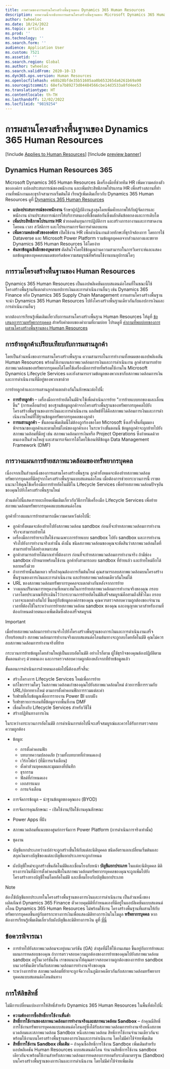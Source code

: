 ```yaml
---
title: ภาพรวมของการผสานโครงสร้างพื้นฐานของ Dynamics 365 Human Resources
description: บทความนี้จะอธิบายการผสานโครงสร้างพื้นฐานของ Microsoft Dynamics 365 Human Resources
author: twheeloc
ms.date: 10/24/2022
ms.topic: article
ms.prod: ''
ms.technology: ''
ms.search.form: ''
audience: Application User
ms.custom: 7521
ms.assetid: ''
ms.search.region: Global
ms.author: twheeloc
ms.search.validFrom: 2020-10-13
ms.dyn365.ops.version: Human Resources
ms.openlocfilehash: e68b28bfde35b51605aa0b653265da6261b69a90
ms.sourcegitcommit: 68efa7b89273d04484566cbe14d3533a8fd4ee53
ms.translationtype: HT
ms.contentlocale: th-TH
ms.lasthandoff: 12/02/2022
ms.locfileid: "9819254"
---
```

# <a name="dynamics-365-human-resources-infrastructure-merge"></a>การผสานโครงสร้างพื้นฐานของ Dynamics 365 Human Resources 

[!include [Applies to Human Resources](../includes/applies-to-hr.md)]
[!include [preview banner](../includes/preview-banner.md)]

## <a name="dynamics-human-resources-365"></a>Dynamics Human Resources 365

Microsoft Dynamics 365 Human Resources มีเครื่องมือที่ช่วยทีม HR เพิ่มความคล่องตัวขององค์กร แปลงประสบการณ์ของพนักงาน และเพิ่มประสิทธิภาพโปรแกรม HR เพื่อสร้างสถานที่ทํางานที่พนักงานและธุรกิจสามารถเริ่มต้นได้ เรียนรู้เพิ่มเติมเกี่ยวกับ Dynamics 365 Human Resources ดูที่ [Dynamics 365 Human Resources](https://dynamics.microsoft.com/human-resources/overview/)

- **แปลงประสบการณ์ของพนักงาน** รักษาผู้ปฏิบัติงานสูงสุดโดยเพิ่มศักยภาพให้กับผู้จัดการและพนักงาน ผ่านประสบการณ์การให้บริการตนเองที่เชื่อมต่อกันซึ่งผลักดันข้อตกลงและการเติบโต
- **เพิ่มประสิทธิภาพโปรแกรม HR** ช่วยลดต้นทุนการปฏิบัติการ และสร้างการลางานและการขาดงานโดยคน เวลา สวัสดิการ และโปรแกรมการจัดการค่าตอบแทน
- **เพิ่มความคล่องตัวขององค์กร** เปิดใช้งาน HR เพื่อดําเนินงานด้วยทักษะที่ธุรกิจต้องการ โดยการใช้ Dataverse และ Microsoft Power Platform รวมข้อมูลบุคคลจากส่วนกลางและขยาย Dynamics 365 Human Resources ได้โดยง่าย
- **ค้นหาข้อมูลเชิงลึกของบุคลากร** ตัดสินใจโดยใช้ข้อมูลผ่านความสามารถในการวิเคราะห์และแสดงผลข้อมูลของบุคคลบนแดชบอร์ดข้อความสมบูรณ์ที่พร้อมใช้งานบนอุปกรณ์ใดๆ

## <a name="human-resources-infrastructure-merge"></a>การรวมโครงสร้างพื้นฐานของ Human Resources

Dynamics 365 Human Resources เป็นแอปพลิเคชันแบบสแตนด์อโลนที่ในขณะนี้ใช้โครงสร้างพื้นฐานที่แตกต่างจากแอปการเงินและการดำเนินงานอื่นๆ เช่น Dynamics 365 Finance หรือ Dynamics 365 Supply Chain Management การผสานโครงสร้างพื้นฐานจะนำ Dynamics 365 Human Resources ไปยังโครงสร้างพื้นฐานเดียวกันกับแอปการเงินและการดำเนินงานอื่นๆ

หากต้องการเรียนรู้เพิ่มเติมเกี่ยวกับการผสานโครงสร้างพื้นฐาน Human Resources ให้ดูที่ [ข้อเสนอการรวมทรัพยากรบุคคล](https://cloudblogs.microsoft.com/dynamics365/it/2021/09/15/merging-of-hr-offerings-brings-capabilities-together-for-customers/) สำหรับคําตอบของคําถามที่ถามบ่อย โปรดดูที่ [คำถามที่พบบ่อยของการผสานโครงสร้างพื้นฐานของ Human Resources](./hr-infrastructure-merge-faq.md)

## <a name="customer-migration-vs-customer-merge"></a>การย้ายลูกค้าเปรียบเทียบกับการผสานลูกค้า

โดยเป็นส่วนหนึ่งของการผสานโครงสร้างพื้นฐาน ความสามารถในการทำงานทั้งหมดของแอปพลิเคลัน Human Resources พร้อมใช้งานบนสภาพแวดล้อมการเงินและการดำเนินงาน ลูกค้าสามารถย้ายสภาพแวดล้อมของทรัพยากรบุคคลได้โดยใช้เครื่องมือการย้ายที่พร้อมใช้งานใน Microsoft Dynamics Lifecycle Services และยังสามารถรวมข้อมูลของพวกเขากับสภาพแวดล้อมการเงินและการดําเนินงานที่มีอยู่ของพวกเขาด้วย 

การย้ายลูกค้าและการผสานลูกค้าแตกต่างกันในลักษณะต่อไปนี้:

- **การย้ายลูกค้า** – เครื่องมือการย้ายอัตโนมัติจะใช้เพื่อดําเนินการย้าย "การย้ายแบบยกของและเลื่อนขึ้น" (การเคลื่อนย้าย) ของฐานข้อมูลลูกค้าจากโครงสร้างพื้นฐานของทรัพยากรบุคคลไปยังโครงสร้างพื้นฐานของการเงินและการดําเนินงาน ผลลัพธ์ที่ได้คือสภาพแวดล้อมการเงินและการดําเนินงานใหม่ที่ใช้ฐานข้อมูลทรัพยากรบุคคลของลูกค้า 
- **การผสานลูกค้า** – ขั้นตอนเพิ่มเติมนี้ไม่ต้องถูกร้องขอโดย Microsoft ซึ่งเสร็จสิ้นที่มุมมองพิจารณาของลูกค้าและตามไทม์ไลน์ของลูกค้าเอง ในระหว่างขั้นตอนนี้ ข้อมูลลูกค้าจะถูกย้ายไปยังสภาพแวดล้อมที่มีอยู่ เช่น สภาพแวดล้อมการเงินหรือ Project Operations ซึ่งกำหนดด้วยตนเองเป็นส่วนใหญ่ และสามารถจัดการได้โดยใช้เอนทิตีข้อมูล Data Management Framework (DMF) 

## <a name="planning-a-human-resources-environment-migration"></a>การวางแผนการย้ายสภาพแวดล้อมของทรัพยากรบุคคล

เนื่องจากเป็นส่วนหนึ่งของการผสานโครงสร้างพื้นฐาน ลูกค้าทั้งหมดจะต้องย้ายสภาพแวดล้อมทรัพยากรบุคคลที่มีอยู่จากโครงสร้างพื้นฐานแบบสแตนด์อโลน เมื่อต้องการช่วยกระบวนการนี้ เราขอแนะนาให้คุณใช้เครื่องมือการย้ายอัตโนมัติใน Lifecycle Services เพื่อย้ายสภาพแวดล้อมปัจจุบันของคุณไปยังโครงสร้างพื้นฐานใหม่ 

ส่วนต่อไปนี้แสดงรายละเอียดเพิ่มเติมเกี่ยวกับวิธีการใช้เครื่องมือ Lifecycle Services เพื่อย้ายสภาพแวดล้อมทรัพยากรบุคคลแบบสแตนด์อโลน 

ลูกค้าที่วางแผนการย้ายสามารถมีความคาดหวังต่อไปนี้:

- ลูกค้าทั้งหมดจะต้องย้ายไปยังสภาพแวดล้อม sandbox ก่อนที่จะย้ายสภาพแวดล้อมการทำงานจริงจะสามารถย้ายได้ 
- เครื่องมือการย้ายจะเปิดใช้งานเฉพาะการย้ายแบบ sandbox ไปยัง sandbox และการทำงานจริงไปยังการทำงานจริงเท่านั้น ดังนั้น ชนิดสภาพแวดล้อมของคุณจะตัดสินว่าสภาพแวดล้อมใดที่สามารถย้ายได้อย่างเหมาะสม 
- ลูกค้าสามารถย้ายได้มากเท่าที่ต้องการ ก่อนที่จะย้ายสภาพแวดล้อมการทำงานจริง ถ้ามีช่อง sandbox เป้าหมายพร้อมใช้งาน ลูกค้ายังสามารถลบ sandbox ที่ย้ายแล้ว และย้ายใหม่อีกได้หลายครั้งด้วย 
- ถ้าการย้ายนั้นล้มเหลว หรือถ้าคุณต้องการเริ่มต้นใหม่ คุณสามารถลบสภาพแวดล้อมบนโครงสร้างพื้นฐานของการเงินและการดําเนินงาน และย้ายสภาพแวดล้อมเดียวกันใหม่ได้
- URL ของสภาพแวดล้อมทรัพยากรบุคคลจะแตกต่างกันหลังจากการย้าย
- วางแผนปริมาณการหยุดงานที่เหมาะสมในการย้ายสภาพแวดล้อมการทำงานจริงของคุณ กรอบเวลาโดยประมาณที่ประเมินไว้ว่ากระบวนการย้ายอัตโนมัติเสร็จสมบูรณ์คือสามถึงสี่ชั่วโมง กรอบเวลาจะแตกต่างกันไป ขึ้นอยู่กับข้อมูลองค์กรของคุณ คุณควรตรวจสอบความถูกต้องของจํานวนเวลาที่ต้องใช้ในระหว่างการย้ายสภาพแวดล้อม sandbox ของคุณ และอนุญาตเวลาสำหรับงานที่ต้องกำหนดด้วยตนเองเพิ่มเติมซึ่งต้องเสร็จสมบูรณ์

> [!IMPORTANT] 
> เมื่อย้ายสภาพแวดล้อมการทำงานจริงไปยังโครงสร้างพื้นฐานของการเงินและการดําเนินงานเสร็จเรียบร้อยแล้ว สภาพแวดล้อมการทำงานจริงแบบสแตนด์อโลนต้นทางจะถูกลบโดยอัตโนมัติ คุณไม่ควรลบสภาพแวดล้อมการทำงานจริงที่ย้าย 

กระบวนการย้ายข้อมูลโดยส่วนใหญ่เป็นแบบอัตโนมัติ อย่างไรก็ตาม ผู้ใช้ธุรกิจของคุณต้องปฏิบัติตามขั้นตอนต่างๆ ด้วยตนเอง และการตรวจสอบความถูกต้องหลังจากที่ย้ายข้อมูลแล้ว

ขั้นตอนการดำเนินการด้วยตนเองต่อไปนี้ต้องเสร็จสิ้น:

- สร้างโครงการ Lifecycle Services ใหม่เพื่อการย้าย
- แก้ไขการรวมใดๆ ในสภาพแวดล้อมเก่าของคุณไปยังสภาพแวดล้อมใหม่ ด้วยการชี้การรวมกับ URL/ปลายทางใหม่ ตามการตั้งค่าคอนฟิกการรวมแต่ละค่า
- รีเฟรชที่เก็บข้อมูลเพื่อการรายงาน Power BI แบบฝัง
- รีเฟรชรายการเอนทิตี้ข้อมูลจากพื้นที่งาน DMF
- เชื่อมโยงกับ Lifecycle Services สำหรับวิธีใช้
- สร้างปฏิทินทางการเงิน

ในระหว่างกระบวนการอัตโนมัติ การดำเนินการต่อไปนี้จะเสร็จสมบูรณ์และควรได้รับการตรวจสอบความถูกต้อง

- ข้อมูล:

    - การตั้งค่าคอนฟิก
    - บทบาทความปลอดภัย (รวมทั้งบทบาทที่กำหนดเอง)
    - เวิร์กโฟลว์ (ที่มีการแจ้งเตือน)
    - ตั้งค่าส่วนบุคคลและมุมมองที่บันทึก
    - ธุรกรรม
    - ฟิลด์ที่กำหนดเอง
    - เอกสารแนบ
    - การแจ้งเตือน

- การจัดการข้อมูล – นำฐานข้อมูลของคุณเอง (BYOD)
- การจัดการคุณลักษณะ - เปิดใช้งาน/ปิดใช้งานคุณลักษณะ
- Power Apps ที่ฝัง
- สภาพแวดล้อมที่แนบของศูนย์การจัดการ Power Platform (การดำเนินการจริงเท่านั้น)
- ชุดงาน
- บัญชีแยกประเภทว่างเปล่าจะถูกสร้างขึ้นให้กับแต่ละนิติบุคคล ชนิดอัตราแลกเปลี่ยนเริ่มต้นและสกุลเงินทางบัญชีของแต่ละบัญชีแยกประเภทจะถูกกำหนด
- ผังบัญชีใหม่จะถูกสร้างขึ้นอัตโนมัติและเชื่อมโยงกับหน้า **บัญชีแยกประเภท** ในแต่ละนิติบุคคล มิติทางการเงินที่มีการตั้งค่าคอนฟิกในสภาพแวดล้อมทรัพยากรบุคคลของคุณจะถูกเพิ่มไปยังโครงสร้างทางบัญชีใหม่โดยอัตโนมัติ และเชื่อมโยงกับบัญชีแยกประเภท 

> [!NOTE]
> ต้องใช้บัญชีแยกประเภทในโครงสร้างพื้นฐานของการเงินและการดําเนินงาน เป็นส่วนหนึ่งของผลิตภัณฑ์ Dynamics 365 Finance ตัวควบคุมมิติที่กำหนดเองที่มีอยู่ในแอปลิเคชันแบบสแตนด์อโลน Dynamics 365 Human Resources ไม่พร้อมใช้งาน โครงสร้างพื้นฐานที่ผสานให้กับทรัพยากรบุคคลขึ้นอยู่กับตรรกะทางการเงินเพื่อแสดงมิติทางการเงินในโมดูล **ทรัพยากรบุคคล** หากต้องการเรียนรู้เพิ่มเติมเกี่ยวกับผังบัญชีและมิติทางการเงิน ดูที่ [ที่นี่](../finance/general-ledger/plan-chart-of-accounts.md) 

## <a name="considerations"></a>ข้อควรพิจารณา

- การย้ายไปยังสภาพแวดล้อมจะอยู่บนเวอร์ชัน (GA) ล่าสุดที่มีให้ใช้งานเสมอ ขึ้นอยู่กับการย้ายและแผนการทดสอบของคุณ ถ้าการตรวจสอบความถูกต้องของการย้ายของคุณไปยังสภาพแวดล้อม sandbox อยู่ในเวอร์ชันอื่น เราขอแนะนาให้คุณตรวจสอบความถูกต้องของการย้าย sandbox บนเวอร์ชันเดียวกันกับสภาพแวดล้อมการทำงานจริงของคุณ 
- ระหว่างการย้าย สภาพแวดล้อมที่ย้ายจะถูกจัดวางในภูมิภาคเดียวกันกับสภาพแวดล้อมทรัพยากรบุคคลแบบสแตนด์อโลนต้นทาง

## <a name="licensing"></a>การให้ลิขสิทธิ์

ไม่มีการเปลี่ยนแปลงการให้สิทธิ์สำหรับ Dynamics 365 Human Resources ในพื้นที่ต่อไปนี้: 

- **ความต้องการซื้อสิทธิ์การใช้งานขั้นต่ำ**
- **สิทธิ์การใช้งานของสภาพแวดล้อมการทำงานจริงและสภาพแวดล้อม Sandbox** – ถ้าคุณมีสิทธิ์การใช้งานทรัพยากรบุคคลแบบสแตนด์อโลนอยู่ซึ่งได้รับสภาพแวดล้อมการทำงานจริงหนึ่งสภาพแวดล้อมและสภาพแวดล้อม Sandbox หนึ่งสภาพแวดล้อม สิทธิ์การใช้งานจํานวนเดียวกันจะพร้อมใช้งานบนโครงสร้างพื้นฐานของการเงินและการดําเนินงาน โดยไม่มีค่าใช้จ่ายเพิ่มเติม
- **สิทธิ์การใช้งาน Sandbox เพิ่มเติม** – ถ้าคุณซื้อสิทธิ์การใช้งาน Sandbox เพิ่มเติมสำหรับแอปพลิเคชัน Human Resources แบบสแตนด์อโลน จํานวนสิทธิ์การใช้งาน sandbox เดียวกันจะพร้อมใช้งานสำหรับสภาพแวดล้อมการทดสอบการยอมรับระดับมาตรฐาน (Sandbox) บนโครงสร้างพื้นฐานของการเงินและการดําเนินงาน โดยไม่มีค่าใช้จ่ายเพิ่มเติม 
